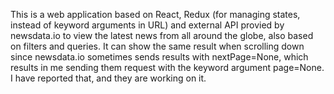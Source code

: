 This is a web application based on React, Redux (for managing states, instead of keyword arguments in URL) and external API provied by newsdata.io to view the latest news from all around the globe, also based on filters and queries. It can show the same result when scrolling down since 
newsdata.io sometimes sends results with nextPage=None, which results in me sending them request with the keyword argument page=None. I have reported that, and they are working on it.
